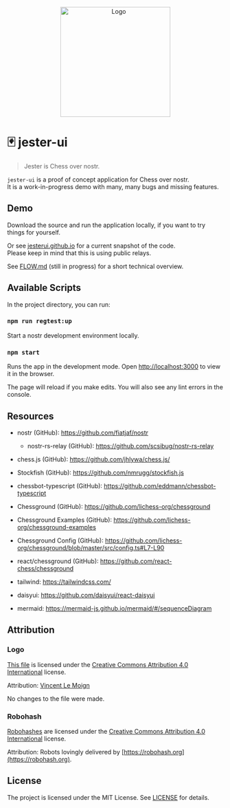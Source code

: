
<p align="center">
    <img src="https://github.com/jesterui/jesterui/raw/master/public/logo512.png" alt="Logo" width="256" />
</p>

🃏 jester-ui
===

> Jester is Chess over nostr.

`jester-ui` is a proof of concept application for Chess over nostr.\
It is a work-in-progress demo with many, many bugs and missing features.

## Demo
Download the source and run the application locally, if you want to try things for yourself.

Or see [jesterui.github.io](https://jesterui.github.io) for a current snapshot of the code.\
Please keep in mind that this is using public relays.

See [FLOW.md](FLOW.md) (still in progress) for a short technical overview.

## Available Scripts

In the project directory, you can run:

### `npm run regtest:up`

Start a nostr development environment locally.

### `npm start`

Runs the app in the development mode. Open [http://localhost:3000](http://localhost:3000) to view it in the browser.

The page will reload if you make edits. You will also see any lint errors in the console.

## Resources
- nostr (GitHub): https://github.com/fiatjaf/nostr
  - nostr-rs-relay (GitHub): https://github.com/scsibug/nostr-rs-relay

- chess.js (GitHub): https://github.com/jhlywa/chess.js/
- Stockfish (GitHub): https://github.com/nmrugg/stockfish.js
- chessbot-typescript (GitHub): https://github.com/eddmann/chessbot-typescript

- Chessground (GitHub): https://github.com/lichess-org/chessground
- Chessground Examples (GitHub): https://github.com/lichess-org/chessground-examples
- Chessground Config (GitHub): https://github.com/lichess-org/chessground/blob/master/src/config.ts#L7-L90
- react/chessground (GitHub): https://github.com/react-chess/chessground

- tailwind: https://tailwindcss.com/
- daisyui: https://github.com/daisyui/react-daisyui

- mermaid: https://mermaid-js.github.io/mermaid/#/sequenceDiagram

## Attribution

### Logo
[This file](https://github.com/jesterui/jesterui/raw/master/public/logo512.png) is licensed under the [Creative Commons Attribution 4.0 International](https://creativecommons.org/licenses/by/4.0/) license.

Attribution: [Vincent Le Moign](https://commons.wikimedia.org/wiki/File:683-joker.svg)

No changes to the file were made.

### Robohash
[Robohashes](https://robohash.org) are licensed under the [Creative Commons Attribution 4.0 International](https://creativecommons.org/licenses/by/4.0/) license.

Attribution: Robots lovingly delivered by [https://robohash.org](https://robohash.org).

## License

The project is licensed under the MIT License. See [LICENSE](LICENSE) for details.
